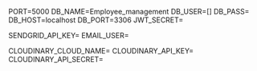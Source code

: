 PORT=5000
DB_NAME=Employee_management
DB_USER=[]
DB_PASS=
DB_HOST=localhost
DB_PORT=3306
JWT_SECRET=

SENDGRID_API_KEY=
EMAIL_USER=


CLOUDINARY_CLOUD_NAME=
CLOUDINARY_API_KEY=
CLOUDINARY_API_SECRET=
